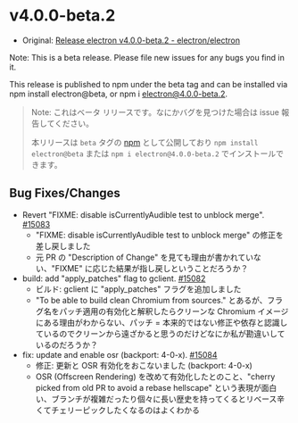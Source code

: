 # v4.0.0-beta.2

* Original: [Release electron v4.0.0-beta.2 - electron/electron](https://github.com/electron/electron/releases/tag/v4.0.0-beta.2)

Note: This is a beta release. Please file new issues for any bugs you find in it.

This release is published to npm under the beta tag and can be installed via npm install electron@beta, or npm i electron@4.0.0-beta.2.

> Note: これはベータ リリースです。なにかバグを見つけた場合は issue 報告してください。
>
> 本リリースは `beta` タグの [npm](https://www.npmjs.com/package/electron) として公開しており `npm install electron@beta` または `npm i electron@4.0.0-beta.2` でインストールできます。

## Bug Fixes/Changes

* Revert "FIXME: disable isCurrentlyAudible test to unblock merge". [#15083](https://github.com/electron/electron/pull/15083)
  * "FIXME: disable isCurrentlyAudible test to unblock merge" の修正を差し戻しました
  * 元 PR の "Description of Change" を見ても理由が書かれていない、"FIXME" に応じた結果が指し戻しということだろうか？
* build: add "apply_patches" flag to gclient. [#15082](https://github.com/electron/electron/pull/15082)
  * ビルド: gclient に "apply_patches" フラグを追加しました
  * "To be able to build clean Chromium from sources." とあるが、フラグ名をパッチ適用の有効化と解釈したらクリーンな Chromium イメージにある理由がわからない、パッチ = 本来的ではない修正や依存と認識しているのでクリーンから遠ざかると思うのだけどなにか私が勘違いしているのだろうか？
* fix: update and enable osr (backport: 4-0-x). [#15084](https://github.com/electron/electron/pull/15084)
  * 修正: 更新と OSR 有効化をおこないました (backport: 4-0-x)
  * OSR (Offscreen Rendering) を改めて有効化したとのこと、"cherry picked from old PR to avoid a rebase hellscape" という表現が面白い、ブランチが複雑だったり個々に長い歴史を持ってくるとリベース辛くてチェリーピックしたくなるのはよくわかる

